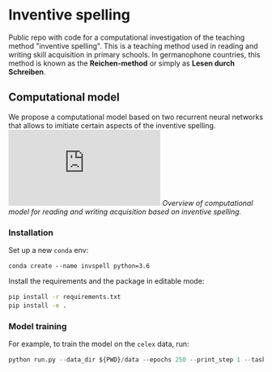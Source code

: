 # Inventive spelling
Public repo with code for a computational investigation of the teaching method "inventive spelling". This is a teaching method used in reading and writing skill acquisition in primary schools.
In germanophone countries, this method is known as the **Reichen-method** or simply as **Lesen durch Schreiben**.

## Computational model
We propose a computational model based on two recurrent neural networks that allows to imitiate certain aspects of the inventive spelling.
![Overview](https://github.com/jannisborn/inventive_spelling/blob/master/assets/overview.pdf "Overview of computational model for reading and writing acquisition based on inventive spelling.")
*Overview of computational model for reading and writing acquisition based on inventive spelling.*


### Installation

Set up a new `conda` env:
```
conda create --name invspell python=3.6
```

Install the requirements and the package in editable mode:
```sh
pip install -r requirements.txt
pip install -e .
```

### Model training

For example, to train the model on the `celex` data, run:
```py
python run.py --data_dir ${PWD}/data --epochs 250 --print_step 1 --task celex --batch_size 2500 --save_model 125 --test_size 0.05 --learn_type normal --reading True --optimization Adam --dropout 0.5 
```